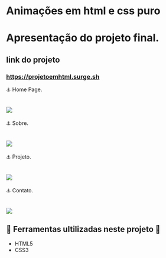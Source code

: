 # Animações em html e css puro

# Apresentação do projeto final.
## link do projeto

### https://projetoemhtml.surge.sh

⚓ Home Page.
<h1> <img src="https://ik.imagekit.io/linikernogueira/homepage-animacoes_akZAaVXyo.png?ik-sdk-version=javascript-1.4.3&updatedAt=1661002589410"/>
</h1>

⚓ Sobre.
<h1> <img src="https://ik.imagekit.io/linikernogueira/sobre-animacoes_Ces8czoFw.png?ik-sdk-version=javascript-1.4.3&updatedAt=1661002589971"/>
</h1>

⚓ Projeto.
<h1> <img src="https://ik.imagekit.io/linikernogueira/projetos-animacoes_xmKRDJmuX.png?ik-sdk-version=javascript-1.4.3&updatedAt=1661002590085"/>
</h1>

⚓ Contato.
<h1> <img src="https://ik.imagekit.io/linikernogueira/contato-animacoes_pWhPuh5GT.png?ik-sdk-version=javascript-1.4.3&updatedAt=1661002589482"/>
</h1>

## 🔨 Ferramentas ultilizadas neste projeto 🔨

- HTML5
- CSS3